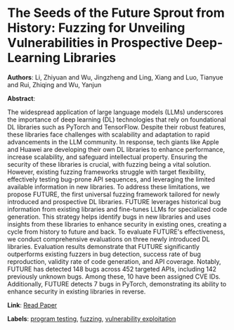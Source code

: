# The Seeds of the Future Sprout from History: Fuzzing for Unveiling Vulnerabilities in Prospective Deep-Learning Libraries

**Authors**: Li, Zhiyuan and Wu, Jingzheng and Ling, Xiang and Luo, Tianyue and Rui, Zhiqing and Wu, Yanjun

**Abstract**:

The widespread application of large language models (LLMs) underscores the importance of deep learning (DL) technologies that rely on foundational DL libraries such as PyTorch and TensorFlow. Despite their robust features, these libraries face challenges with scalability and adaptation to rapid advancements in the LLM community. In response, tech giants like Apple and Huawei are developing their own DL libraries to enhance performance, increase scalability, and safeguard intellectual property. Ensuring the security of these libraries is crucial, with fuzzing being a vital solution. However, existing fuzzing frameworks struggle with target flexibility, effectively testing bug-prone API sequences, and leveraging the limited available information in new libraries. To address these limitations, we propose FUTURE, the first universal fuzzing framework tailored for newly introduced and prospective DL libraries. FUTURE leverages historical bug information from existing libraries and fine-tunes LLMs for specialized code generation. This strategy helps identify bugs in new libraries and uses insights from these libraries to enhance security in existing ones, creating a cycle from history to future and back. To evaluate FUTURE's effectiveness, we conduct comprehensive evaluations on three newly introduced DL libraries. Evaluation results demonstrate that FUTURE significantly outperforms existing fuzzers in bug detection, success rate of bug reproduction, validity rate of code generation, and API coverage. Notably, FUTURE has detected 148 bugs across 452 targeted APIs, including 142 previously unknown bugs. Among these, 10 have been assigned CVE IDs. Additionally, FUTURE detects 7 bugs in PyTorch, demonstrating its ability to enhance security in existing libraries in reverse.

**Link**: [Read Paper](https://doi.ieeecomputersociety.org/10.1109/ICSE55347.2025.00132)

**Labels**: [program testing](../../labels/program_testing.md), [fuzzing](../../labels/fuzzing.md), [vulnerability exploitation](../../labels/vulnerability_exploitation.md)
